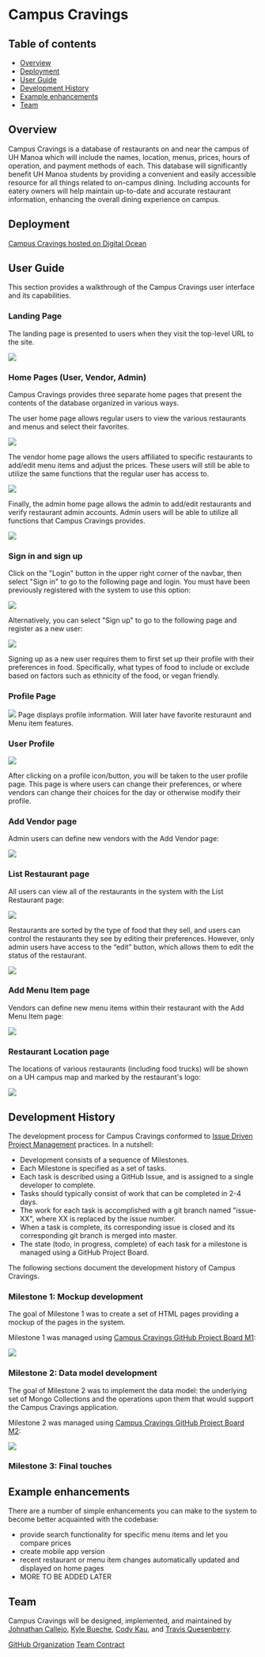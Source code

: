 # Campus Cravings

## Table of contents

* [Overview](#overview)
* [Deployment](#deployment)
* [User Guide](#user-guide)
* [Development History](#development-history)
* [Example enhancements](#example-enhancements)
* [Team](#team)

## Overview

Campus Cravings is a database of restaurants on and near the campus of UH Manoa which will include the names, location, menus, prices, hours of operation, and payment methods of each.  This database will significantly benefit UH Manoa students by providing a convenient and easily accessible resource for all things related to on-campus dining.  Including accounts for eatery owners will help maintain up-to-date and accurate restaurant information, enhancing the overall dining experience on campus.

## Deployment
[Campus Cravings hosted on Digital Ocean](http://146.190.160.80/)

## User Guide

This section provides a walkthrough of the Campus Cravings user interface and its capabilities.

### Landing Page

The landing page is presented to users when they visit the top-level URL to the site.

![](images/landing-page.png)

### Home Pages (User, Vendor, Admin)

Campus Cravings provides three separate home pages that present the contents of the database organized in various ways.

The user home page allows regular users to view the various restaurants and menus and select their favorites.

![](M1-user-home.png)

The vendor home page allows the users affiliated to specific restaurants to add/edit menu items and adjust the prices. These users will still be able to utilize the same functions that the regular user has access to.

![](M1-vendor-home.png)

Finally, the admin home page allows the admin to add/edit restaurants and verify restaurant admin accounts. Admin users will be able to utilize all functions that Campus Cravings provides.

![](M1-admin-home.png)

### Sign in and sign up

Click on the "Login" button in the upper right corner of the navbar, then select "Sign in" to go to the following page and login. You must have been previously registered with the system to use this option:

![](loginPage.png)

Alternatively, you can select "Sign up" to go to the following page and register as a new user:

![](register.png)

Signing up as a new user requires them to first set up their profile with their preferences in food. Specifically, what types of food to include or exclude based on factors such as ethnicity of the food, or vegan friendly. 

### Profile Page
![](Profile_Page.png)
Page displays profile information.  Will later have favorite resturaunt and Menu item features.

### User Profile
![](UserProfile_Page.png)

After clicking on a profile icon/button, you will be taken to the user profile page. This page is where users can change their preferences, or where vendors can change their choices for the day or otherwise modify their profile.

### Add Vendor page

Admin users can define new vendors with the Add Vendor page:

![](addVendors.png)

### List Restaurant page

All users can view all of the restaurants in the system with the List Restaurant page:

![](listVendors.png)

Restaurants are sorted by the type of food that they sell, and users can control the restaurants they see by editing their preferences. However, only admin users have access to the “edit” button, which allows them to edit the status of the restaurant.

![](images/edit-restaurant-page.png)

### Add Menu Item page

Vendors can define new menu items within their restaurant with the Add Menu Item page:

![](images/add-menu-item-page.png)

### Restaurant Location page

The locations of various restaurants (including food trucks) will be shown on a UH campus map and marked by the restaurant's logo:

![](images/restauraunt-map-page.png)

## Development History

The development process for Campus Cravings conformed to [Issue Driven Project Management](https://courses.ics.hawaii.edu/ics314f23/modules/project-management/) practices. In a nutshell:

* Development consists of a sequence of Milestones.
* Each Milestone is specified as a set of tasks.
* Each task is described using a GitHub Issue, and is assigned to a single developer to complete.
* Tasks should typically consist of work that can be completed in 2-4 days.
* The work for each task is accomplished with a git branch named "issue-XX", where XX is replaced by the issue number.
* When a task is complete, its corresponding issue is closed and its corresponding git branch is merged into master.
* The state (todo, in progress, complete) of each task for a milestone is managed using a GitHub Project Board.

The following sections document the development history of Campus Cravings.

### Milestone 1: Mockup development

The goal of Milestone 1 was to create a set of HTML pages providing a mockup of the pages in the system.

Milestone 1 was managed using [Campus Cravings GitHub Project Board M1](https://github.com/orgs/campuscravings/projects/1):

![](project-board-1.png)

### Milestone 2: Data model development

The goal of Milestone 2 was to implement the data model: the underlying set of Mongo Collections and the operations upon them that would support the Campus Cravings application.

Milestone 2 was managed using [Campus Cravings GitHub Project Board M2](https://github.com/orgs/campuscravings/projects/11):

![](project-board-2.png)

### Milestone 3: Final touches

<!-- The goal of Milestone 3 was to clean up the code base and fix minor UI issues.

Milestone 3 was managed using [Campus Cravings GitHub Project Board M3](https://github.com/campuscravings/campus-cravings.github.io/projects/3):

![](images/project-board-3.png)

As of the time of writing, this screenshot shows that there is an ongoing task (i.e. this writing). -->

## Example enhancements

There are a number of simple enhancements you can make to the system to become better acquainted with the codebase:

* provide search functionality for specific menu items and let you compare prices
* create mobile app version
* recent restaurant or menu item changes automatically updated and displayed on home pages
* MORE TO BE ADDED LATER

## Team

Campus Cravings will be designed, implemented, and maintained by [Johnathan Callejo](https://github.com/johnnyC808), [Kyle Bueche](https://github.com/kylebueche), [Cody Kau](https://github.com/qckapiu), and [Travis Quesenberry](https://github.com/TravisQuesenberry).

[GitHub Organization](https://github.com/campuscravings)
[Team Contract](https://docs.google.com/document/d/1ysidk97ZZfze5XyUyViEq0-vuA007ZVoCBbuy5-fYkg/edit?usp=sharing)
